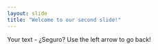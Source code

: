 ```yaml
---
layout: slide
title: "Welcome to our second slide!"
---
```

Your text - ¿Seguro?
Use the left arrow to go back!
